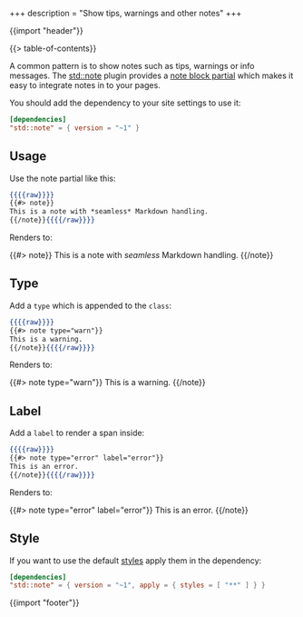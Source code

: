 +++
description = "Show tips, warnings and other notes"
+++

{{import "header"}}

{{> table-of-contents}}

A common pattern is to show notes such as tips, warnings or info messages. The [std::note](https://github.com/uwe-app/plugins/tree/master/std/note) plugin provides a [note block partial](https://github.com/uwe-app/plugins/blob/master/std/note/partials/note.hbs) which makes it easy to integrate notes in to your pages.

You should add the dependency to your site settings to use it:

```toml
[dependencies]
"std::note" = { version = "~1" }
```

## Usage

Use the note partial like this:

```handlebars
{{{{raw}}}}
{{#> note}}
This is a note with *seamless* Markdown handling.
{{/note}}{{{{/raw}}}}
```

Renders to:

{{#> note}}
This is a note with *seamless* Markdown handling.
{{/note}}

## Type

Add a `type` which is appended to the `class`:

```handlebars
{{{{raw}}}}
{{#> note type="warn"}}
This is a warning.
{{/note}}{{{{/raw}}}}
```

Renders to:

{{#> note type="warn"}}
This is a warning.
{{/note}}

## Label

Add a `label` to render a span inside:

```handlebars
{{{{raw}}}}
{{#> note type="error" label="error"}}
This is an error.
{{/note}}{{{{/raw}}}}
```

Renders to:

{{#> note type="error" label="error"}}
This is an error.
{{/note}}

## Style

If you want to use the default [styles](https://github.com/uwe-app/plugins/blob/master/std/note/styles/note.css) apply them in the dependency:

```toml
[dependencies]
"std::note" = { version = "~1", apply = { styles = [ "**" ] } }
```

{{import "footer"}}

